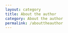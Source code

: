 ```yaml
---
layout: category
title: About the author
category: About the author
permalink: /abouttheauthor
---
```

